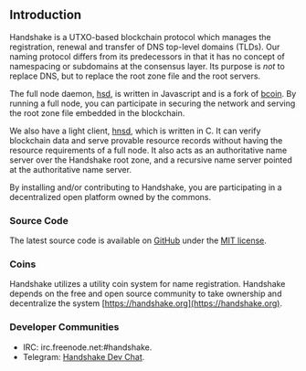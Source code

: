 ## Introduction

Handshake is a UTXO-based blockchain protocol which manages the registration,
renewal and transfer of DNS top-level domains (TLDs). Our naming protocol
differs from its predecessors in that it has no concept of namespacing or
subdomains at the consensus layer. Its purpose is _not_ to replace DNS,
but to replace the root zone file and the root servers.

The full node daemon, [hsd](https://github.com/handshake-org/hsd),
is written in Javascript and is a fork of [bcoin](https://bcoin.io). By
running a full node, you can participate in securing the network and
serving the root zone file embedded in the blockchain.

We also have a light client, [hnsd](https://github.com/handshake-org/hnsd),
which is written in C. It can verify blockchain data and serve provable
resource records without having the resource requirements of a full node.
It also acts as an authoritative name server over the Handshake root zone,
and a recursive name server pointed at the authoritative name server.

By installing and/or contributing to Handshake, you are participating in a
decentralized open platform owned by the commons.

### Source Code

The latest source code is available on
[GitHub](https://github.com/handshake-org) under the
[MIT license](https://opensource.org/licenses/mit-license.php).

### Coins

Handshake utilizes a utility coin system for name registration.
Handshake depends on the free and open source community to take ownership
and decentralize the system [https://handshake.org](https://handshake.org).

### Developer Communities

-   IRC: irc.freenode.net:#handshake.
-   Telegram: [Handshake Dev Chat](https://t.me/hns_tech).

